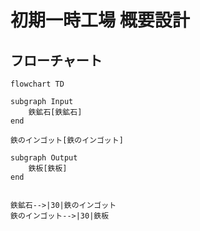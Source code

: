 # 初期一時工場 概要設計

## フローチャート

```mermaid
flowchart TD

subgraph Input
    鉄鉱石[鉄鉱石]
end

鉄のインゴット[鉄のインゴット]

subgraph Output
    鉄板[鉄板]
end


鉄鉱石-->|30|鉄のインゴット
鉄のインゴット-->|30|鉄板


```
